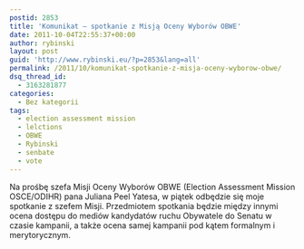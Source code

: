 ```yaml
---
postid: 2853
title: 'Komunikat – spotkanie z Misją Oceny Wyborów OBWE'
date: 2011-10-04T22:55:37+00:00
author: rybinski
layout: post
guid: 'http://www.rybinski.eu/?p=2853&lang=all'
permalink: /2011/10/komunikat-spotkanie-z-misja-oceny-wyborow-obwe/
dsq_thread_id:
  - 3163281877
categories:
  - Bez kategorii
tags:
  - election assessment mission
  - lelctions
  - OBWE
  - Rybinski
  - senbate
  - vote
---
```

Na prośbę szefa Misji Oceny Wyborów OBWE (Election Assessment Mission OSCE/ODIHR) pana Juliana Peel Yatesa, w piątek odbędzie się moje spotkanie z szefem Misji. Przedmiotem spotkania będzie między innymi ocena dostępu do mediów kandydatów ruchu Obywatele do Senatu w czasie kampanii, a także ocena samej kampanii pod kątem formalnym i merytorycznym.
